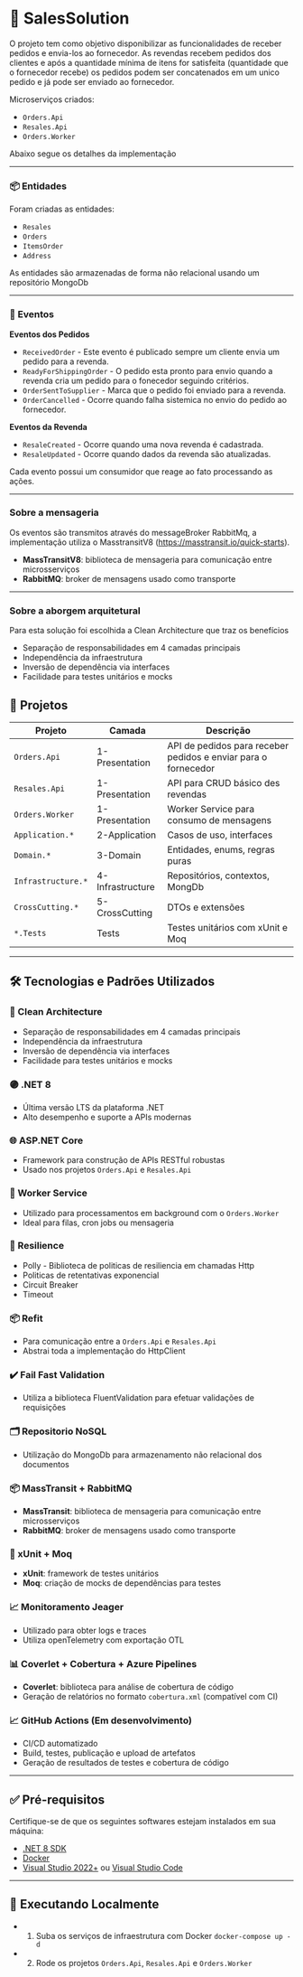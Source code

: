 # 🛒 SalesSolution

O projeto tem como objetivo disponibilizar as funcionalidades de receber pedidos e envia-los ao fornecedor.
As revendas recebem pedidos dos clientes e após a quantidade mínima de itens for satisfeita (quantidade que o fornecedor recebe) 
os pedidos podem ser concatenados em um unico pedido e já pode ser enviado ao fornecedor.

Microserviços criados:

- `Orders.Api`
- `Resales.Api`
- `Orders.Worker`


Abaixo segue os detalhes da implementação 

---
### 📦 Entidades

Foram criadas as entidades: 
- `Resales`
- `Orders`
- `ItemsOrder`
- `Address`

As entidades são armazenadas de forma não relacional usando um repositório MongoDb


---
### 🔄 Eventos

**Eventos dos Pedidos**
- `ReceivedOrder` - Este evento é publicado sempre um cliente envia um pedido para a revenda.
- `ReadyForShippingOrder` - O pedido esta pronto para envio quando a revenda cria um pedido para o fonecedor seguindo critérios.  
- `OrderSentToSupplier` - Marca que o pedido foi enviado para a revenda.
- `OrderCancelled` - Ocorre quando falha sistemica no envio do pedido ao fornecedor.

**Eventos da Revenda**
- `ResaleCreated` - Ocorre quando uma nova revenda é cadastrada.
- `ResaleUpdated` - Ocorre quando dados da revenda são atualizadas. 

Cada evento possui um consumidor que reage ao fato processando as ações. 

---

### Sobre a mensageria 

Os eventos são transmitos através do messageBroker RabbitMq, a implementação utiliza o MasstransitV8 (https://masstransit.io/quick-starts).
- **MassTransitV8**: biblioteca de mensageria para comunicação entre microsserviços
- **RabbitMQ**: broker de mensagens usado como transporte

---
### Sobre a aborgem arquitetural

Para esta solução foi escolhida a Clean Architecture que traz os benefícios

- Separação de responsabilidades em 4 camadas principais
- Independência da infraestrutura
- Inversão de dependência via interfaces
- Facilidade para testes unitários e mocks

## 📁 Projetos

| Projeto                       | Camada          | Descrição                                                        |
|-------------------------------|-----------------|------------------------------------------------------------------|
| `Orders.Api`                  | 1-Presentation  | API de pedidos para receber pedidos e enviar para o fornecedor   |
| `Resales.Api`                 | 1-Presentation  | API para CRUD básico des revendas                                |
| `Orders.Worker`               | 1-Presentation  | Worker Service para consumo de mensagens                         |
| `Application.*`               | 2-Application   | Casos de uso, interfaces                                         |
| `Domain.*`                    | 3-Domain        | Entidades, enums, regras puras                                   |
| `Infrastructure.*`            | 4-Infrastructure| Repositórios, contextos, MongDb                                  |
| `CrossCutting.*`              | 5-CrossCutting  | DTOs e extensões                                                 |
| `*.Tests`                     | Tests           | Testes unitários com xUnit e Moq                                 |

---

## 🛠️ Tecnologias e Padrões Utilizados

### 🧼 Clean Architecture
- Separação de responsabilidades em 4 camadas principais
- Independência da infraestrutura
- Inversão de dependência via interfaces
- Facilidade para testes unitários e mocks

### 🟣 .NET 8
- Última versão LTS da plataforma .NET
- Alto desempenho e suporte a APIs modernas

### 🌐 ASP.NET Core
- Framework para construção de APIs RESTful robustas
- Usado nos projetos `Orders.Api` e `Resales.Api`

### 🔁 Worker Service
- Utilizado para processamentos em background com o `Orders.Worker`
- Ideal para filas, cron jobs ou mensageria

### 🧼 Resilience 
- Polly - Biblioteca de politicas de resiliencia em chamadas Http
- Politicas de retentativas exponencial
- Circuit Breaker
- Timeout

### 📦 Refit 
- Para comunicação entre a `Orders.Api` e `Resales.Api`
- Abstrai toda a implementação do HttpClient 

### ✔️ Fail Fast Validation 
- Utiliza a biblioteca FluentValidation para efetuar validações de requisições

### 🗂️ Repositorio NoSQL 
- Utilização do MongoDb para armazenamento não relacional dos documentos  

### 📦 MassTransit + RabbitMQ
- **MassTransit**: biblioteca de mensageria para comunicação entre microsserviços
- **RabbitMQ**: broker de mensagens usado como transporte

### 🧪 xUnit + Moq
- **xUnit**: framework de testes unitários
- **Moq**: criação de mocks de dependências para testes

### 📈 Monitoramento Jeager
- Utilizado para obter logs e traces
- Utiliza openTelemetry com exportação OTL 

### 📊 Coverlet + Cobertura + Azure Pipelines
- **Coverlet**: biblioteca para análise de cobertura de código
- Geração de relatórios no formato `cobertura.xml` (compatível com CI)

### 📈 GitHub Actions (Em desenvolvimento)
- CI/CD automatizado
- Build, testes, publicação e upload de artefatos
- Geração de resultados de testes e cobertura de código


---

## ✅ Pré-requisitos

Certifique-se de que os seguintes softwares estejam instalados em sua máquina:

- [.NET 8 SDK](https://dotnet.microsoft.com/download/dotnet/8.0)
- [Docker](https://www.docker.com/) 
- [Visual Studio 2022+](https://visualstudio.microsoft.com/) ou [Visual Studio Code](https://code.visualstudio.com/)

---

## 🚀 Executando Localmente

- 1. Suba os serviços de infraestrutura com Docker `docker-compose up -d`
- 2. Rode os projetos  `Orders.Api`, `Resales.Api` e `Orders.Worker`











